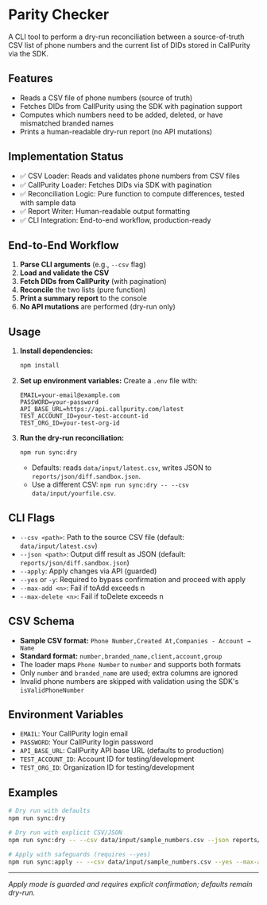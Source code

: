 # Parity Checker

A CLI tool to perform a dry-run reconciliation between a source-of-truth CSV list of phone numbers and the current list of DIDs stored in CallPurity via the SDK.

## Features
- Reads a CSV file of phone numbers (source of truth)
- Fetches DIDs from CallPurity using the SDK with pagination support
- Computes which numbers need to be added, deleted, or have mismatched branded names
- Prints a human-readable dry-run report (no API mutations)

## Implementation Status
- ✅ CSV Loader: Reads and validates phone numbers from CSV files
- ✅ CallPurity Loader: Fetches DIDs via SDK with pagination
- ✅ Reconciliation Logic: Pure function to compute differences, tested with sample data
- ✅ Report Writer: Human-readable output formatting
- ✅ CLI Integration: End-to-end workflow, production-ready

## End-to-End Workflow
1. **Parse CLI arguments** (e.g., `--csv` flag)
2. **Load and validate the CSV**
3. **Fetch DIDs from CallPurity** (with pagination)
4. **Reconcile** the two lists (pure function)
5. **Print a summary report** to the console
6. **No API mutations** are performed (dry-run only)

## Usage

1. **Install dependencies:**
   ```bash
   npm install
   ```

2. **Set up environment variables:**
   Create a `.env` file with:
   ```
   EMAIL=your-email@example.com
   PASSWORD=your-password
   API_BASE_URL=https://api.callpurity.com/latest
   TEST_ACCOUNT_ID=your-test-account-id
   TEST_ORG_ID=your-test-org-id
   ```

3. **Run the dry-run reconciliation:**
   ```bash
   npm run sync:dry
   ```
   - Defaults: reads `data/input/latest.csv`, writes JSON to `reports/json/diff.sandbox.json`.
   - Use a different CSV: `npm run sync:dry -- --csv data/input/yourfile.csv`.

## CLI Flags
- `--csv <path>`: Path to the source CSV file (default: `data/input/latest.csv`)
- `--json <path>`: Output diff result as JSON (default: `reports/json/diff.sandbox.json`)
- `--apply`: Apply changes via API (guarded)
- `--yes` or `-y`: Required to bypass confirmation and proceed with apply
- `--max-add <n>`: Fail if toAdd exceeds n
- `--max-delete <n>`: Fail if toDelete exceeds n

## CSV Schema
- **Sample CSV format:** `Phone Number,Created At,Companies - Account → Name`
- **Standard format:** `number,branded_name,client,account,group`
- The loader maps `Phone Number` to `number` and supports both formats
- Only `number` and `branded_name` are used; extra columns are ignored
- Invalid phone numbers are skipped with validation using the SDK's `isValidPhoneNumber`

## Environment Variables
- `EMAIL`: Your CallPurity login email
- `PASSWORD`: Your CallPurity login password  
- `API_BASE_URL`: CallPurity API base URL (defaults to production)
- `TEST_ACCOUNT_ID`: Account ID for testing/development
- `TEST_ORG_ID`: Organization ID for testing/development

## Examples
```bash
# Dry run with defaults
npm run sync:dry

# Dry run with explicit CSV/JSON
npm run sync:dry -- --csv data/input/sample_numbers.csv --json reports/json/mydiff.json

# Apply with safeguards (requires --yes)
npm run sync:apply -- --csv data/input/sample_numbers.csv --yes --max-add 50 --max-delete 5
```

---

*Apply mode is guarded and requires explicit confirmation; defaults remain dry-run.*